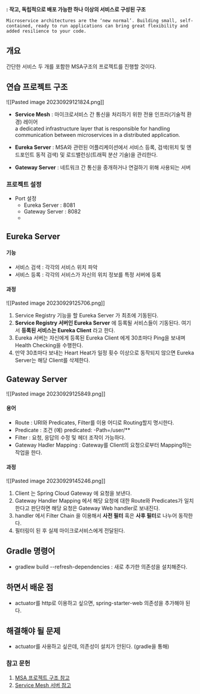 **: 작고, 독립적으로 배포 가능한 하나 이상의 서비스로 구성된 구조**
```
Microservice architectures are the ‘new normal’. Building small, self-contained, ready to run applications can bring great flexibility and added resilience to your code.
```

## 개요
간단한 서비스 두 개를 포함한 MSA구조의 프로젝트를 진행할 것이다.

## 연습 프로젝트 구조

![[Pasted image 20230929121824.png]]
* **Service Mesh** : 마이크로서비스 간 통신을 처리하기 위한 전용 인프라(기술적 환경) 레이어  
	a dedicated infrastructure layer that is responsible for handling communication between microservices in a distributed application.

* **Eureka Server** : MSA와 관련된 어플리케이션에서 서비스 등록, 검색(위치 및 엔드포인트 동적 검색) 및 로드밸런싱(트래픽 분산 기술)을 관리한다.

* **Gateway Server** : 네트워크 간 통신을 중개하거나 연걸하기 위해 사용되는 서버

### 프로젝트 설정
* Port 설정
	* Eureka Server : 8081
	* Gateway Server : 8082
	* 


## Eureka Server

#### 기능
* 서비스 검색 : 각각의 서비스 위치 파악
* 서비스 등록 : 각각의 서비스가 자신의 위치 정보를 특정 서버에 등록

#### 과정

![[Pasted image 20230929125706.png]]

1. Service Registry 기능을 할 Eureka Server 가 최초에 기동된다.
2. **Service Registry 서버인 Eureka Server** 에 등록될 서비스들이 기동된다. 여기서 **등록된 서비스는 Eureka Client** 라고 한다.
3. Eureka 서버는 자신에게 등록된 Eureka Client 에게 30초마다 Ping을 보내며 Health Checking을 수행한다.
4. 만약 30초마다 보내는 Heart Heat가 일정 횟수 이상으로 동작되지 않으면 Eureka Server는 해당 Client를 삭제한다.


















## Gateway Server

![[Pasted image 20230929125849.png]]
#### 용어
* Route : URI와 Predicates, Filter를 이용 어디로 Routing할지 명시한다.
* Predicate : 조건 (예) predicated: -Path=/user/**
* Filter : 요청, 응답의 수정 및 헤더 조작이 가능하다.
* Gateway Hadler Mapping : Gateway를 Client의 요청으로부터 Mapping하는 작업을 한다.

#### 과정
![[Pasted image 20230929145246.png]]
1. Client 는 Spring Cloud Gateway 에 요청을 보낸다.
2. Gateway Handler Mapping 에서 해당 요청에 대한 Route와 Predicates가 일치한다고 판단하면 해당 요청은 Gateway Web handler로 보내진다.
3. handler 에서 Filter Chain 을 이용해서 **사전 필터** 혹은 **사후 필터**로 나누어 동작한다.
4. 필터링이 된 후 실제 마이크로서비스에게 전달된다.



## Gradle 명령어
* gradlew build --refresh-dependencies : 새로 추가한 의존성을 설치해준다.


## 하면서 배운 점
* actuator를 http로 이용하고 싶으면, spring-starter-web 의존성을 추가해야 된다.

## 해결해야 될 문제
* actuator를 사용하고 싶은데, 의존성이 설치가 안된다. (gradle을 통해)

### 참고 문헌

1. [MSA 프로젝트 구조 참고](https://wonit.tistory.com/506)
2. [Service Mesh 서버 참고](https://wonit.tistory.com/495?category=854728)
